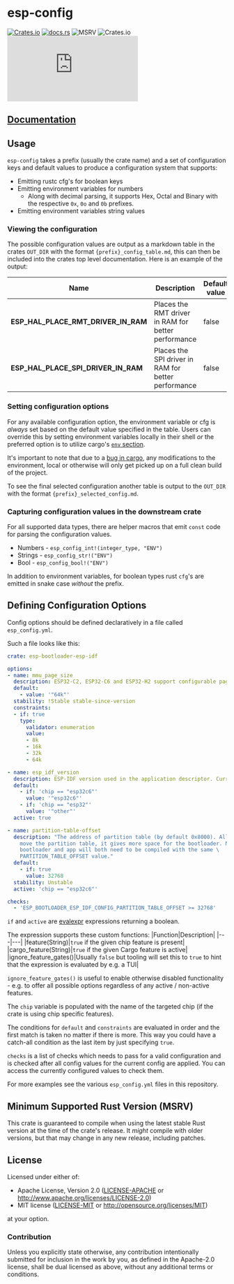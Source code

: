 # esp-config

[![Crates.io](https://img.shields.io/crates/v/esp-config?labelColor=1C2C2E&color=C96329&logo=Rust&style=flat-square)](https://crates.io/crates/esp-config)
[![docs.rs](https://img.shields.io/docsrs/esp-config?labelColor=1C2C2E&color=C96329&logo=rust&style=flat-square)](https://docs.espressif.com/projects/rust/esp-config/latest/)
![MSRV](https://img.shields.io/badge/MSRV-1.86.0-blue?labelColor=1C2C2E&style=flat-square)
![Crates.io](https://img.shields.io/crates/l/esp-config?labelColor=1C2C2E&style=flat-square)
[![Matrix](https://img.shields.io/matrix/esp-rs:matrix.org?label=join%20matrix&labelColor=1C2C2E&color=BEC5C9&logo=matrix&style=flat-square)](https://matrix.to/#/#esp-rs:matrix.org)

## [Documentation](https://docs.espressif.com/projects/rust/esp-config/latest/)

## Usage

`esp-config` takes a prefix (usually the crate name) and a set of configuration keys and default values to produce a configuration system that supports:

- Emitting rustc cfg's for boolean keys
- Emitting environment variables for numbers
  - Along with decimal parsing, it supports Hex, Octal and Binary with the respective `0x`, `0o` and `0b` prefixes.
- Emitting environment variables string values

### Viewing the configuration

The possible configuration values are output as a markdown table in the crates `OUT_DIR` with the format `{prefix}_config_table.md`, this can then be included into the crates top level documentation. Here is an example of the output:


| Name                                | Description                                         | Default value |
| ----------------------------------- | --------------------------------------------------- | ------------- |
| **ESP_HAL_PLACE_RMT_DRIVER_IN_RAM** | Places the RMT driver in RAM for better performance | false         |
| **ESP_HAL_PLACE_SPI_DRIVER_IN_RAM** | Places the SPI driver in RAM for better performance | false         |

### Setting configuration options

For any available configuration option, the environment variable or cfg is _always_ set based on the default value specified in the table. Users can override this by setting environment variables locally in their shell _or_ the preferred option is to utilize cargo's [`env` section](https://doc.rust-lang.org/cargo/reference/config.html#env).

It's important to note that due to a [bug in cargo](https://github.com/rust-lang/cargo/issues/10358), any modifications to the environment, local or otherwise will only get picked up on a full clean build of the project.

To see the final selected configuration another table is output to the `OUT_DIR` with the format `{prefix}_selected_config.md`.

### Capturing configuration values in the downstream crate

For all supported data types, there are helper macros that emit `const` code for parsing the configuration values.

- Numbers - `esp_config_int!(integer_type, "ENV")`
- Strings - `esp_config_str!("ENV")`
- Bool - `esp_config_bool!("ENV")`

In addition to environment variables, for boolean types rust `cfg`'s are emitted in snake case _without_ the prefix.

## Defining Configuration Options

Config options should be defined declaratively in a file called `esp_config.yml`.

Such a file looks like this:
```yaml
crate: esp-bootloader-esp-idf

options:
- name: mmu_page_size
  description: ESP32-C2, ESP32-C6 and ESP32-H2 support configurable page sizes. This is currently only used to populate the app descriptor.
  default:
    - value: '"64k"'
  stability: !Stable stable-since-version
  constraints:
  - if: true
    type:
      validator: enumeration
      value:
      - 8k
      - 16k
      - 32k
      - 64k

- name: esp_idf_version
  description: ESP-IDF version used in the application descriptor. Currently it's not checked by the bootloader.
  default:
    - if: 'chip == "esp32c6"'
      value: '"esp32c6"'
    - if: 'chip == "esp32"'
      value: '"other"'
  active: true

- name: partition-table-offset
  description: "The address of partition table (by default 0x8000). Allows you to \
    move the partition table, it gives more space for the bootloader. Note that the \
    bootloader and app will both need to be compiled with the same \
    PARTITION_TABLE_OFFSET value."
  default:
    - if: true
      value: 32768
  stability: Unstable
  active: 'chip == "esp32c6"'

checks:
  - 'ESP_BOOTLOADER_ESP_IDF_CONFIG_PARTITION_TABLE_OFFSET >= 32768'
```

`if` and `active` are [evalexpr](https://crates.io/crates/evalexpr) expressions returning a boolean.

The expression supports these custom functions:
|Function|Description|
|---|---|
|feature(String)|`true` if the given chip feature is present|
|cargo_feature(String)|`true` if the given Cargo feature is active|
|ignore_feature_gates()|Usually `false` but tooling will set this to `true` to hint that the expression is evaluated by e.g. a TUI|

`ignore_feature_gates()` is useful to enable otherwise disabled functionality - e.g. to offer all possible options regardless of any active / non-active features.

The `chip` variable is populated with the name of the targeted chip (if the crate is using chip specific features).

The conditions for `default` and `constraints` are evaluated in order and the first match is taken no matter if there is more.
This way you could have a catch-all condition as the last item by just specifying `true`.

`checks` is a list of checks which needs to pass for a valid configuration and is checked after all config values for the current config are applied.
You can access the currently configured values to check them.

For more examples see the various `esp_config.yml` files in this repository.

## Minimum Supported Rust Version (MSRV)

This crate is guaranteed to compile when using the latest stable Rust version at the time of the crate's release. It _might_ compile with older versions, but that may change in any new release, including patches.

## License

Licensed under either of:

- Apache License, Version 2.0 ([LICENSE-APACHE](../LICENSE-APACHE) or <http://www.apache.org/licenses/LICENSE-2.0>)
- MIT license ([LICENSE-MIT](../LICENSE-MIT) or <http://opensource.org/licenses/MIT>)

at your option.

### Contribution

Unless you explicitly state otherwise, any contribution intentionally submitted for inclusion in
the work by you, as defined in the Apache-2.0 license, shall be dual licensed as above, without
any additional terms or conditions.
